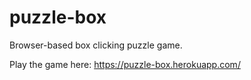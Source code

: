 # puzzle-box

Browser-based box clicking puzzle game.

Play the game here: https://puzzle-box.herokuapp.com/
